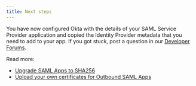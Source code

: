 ```yaml
---
title: Next steps
---
```

You have now configured Okta with the details of your SAML Service Provider application and copied the Identity Provider metadata that you need to add to your app. If you got stuck, post a question in our [Developer Forums](https://devforum.okta.com).

Read more:

* [Upgrade SAML Apps to SHA256](/docs/guides/updating-saml-cert/overview/)
* [Upload your own certificates for Outbound SAML Apps](/docs/guides/byo-saml/overview/)